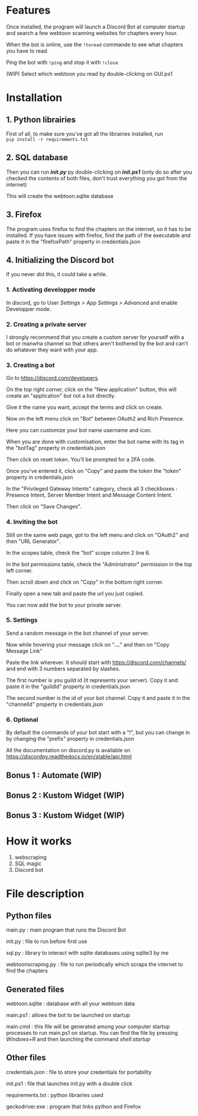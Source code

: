 # Features

Once installed, the program will launch a Discord Bot at computer startup and search a few webtoon scanning websites for chapters every hour.

When the bot is online, use the `!toread` commande to see what chapters you have to read.  

Ping the bot with `!ping` and stop it with `!close`

(WIP) Select which webtoon you read by double-clicking on GUI.ps1

# Installation
## 1. Python librairies
First of all, to make sure you've got all the librairies installed, run  
 `pip install -r requirements.txt`

## 2. SQL database
Then you can run ***init.py*** py double-clicking on ***init.ps1*** (only do so after you checked the contents of both files, don't trust everything you got from the internet)

This will create the webtoon.sqlite database

## 3. Firefox
The program uses firefox to find the chapters on the internet, so it has to be installed. If you have issues with firefox, find the path of the executable and paste it in the "firefoxPath" property in credentials.json

## 4. Initializing the Discord bot
If you never did this, it could take a while.  
### 1. Activating developper mode  
In discord, go to User *Settings > App Settings > Advanced* and enable Developper mode.

### 2. Creating a private server
I strongly recommend that you create a custom server for yourself with a bot or manwha channel so that others aren't bothered by the bot and can't do whatever they want with your app.
### 3. Creating a bot  
Go to https://discord.com/developers.  

On the top right corner, click on the "New application" button, this will create an "application" but not a bot directly.  

Give it the name you want, accept the terms and click on create.  

Now on the left menu click on "Bot" between OAuth2 and Rich Presence.  

Here you can customize your bot name username and icon.  

When you are done with customisation, enter the bot name with its tag in the "botTag" property in credentials.json  

Then click on reset token. You'll be prompted for a 2FA code.   

Once you've entered it, click on "Copy" and paste the token the "token" property in credentials.json  

In the "Privileged Gateway Intents" category, check all 3 checkboxes : Presence Intent, Server Member Intent and Message Content Intent.  

Then click on "Save Changes".  

### 4. Inviting the bot  

Still on the same web page, got to the left menu and click on "OAuth2" and then "URL Generator".  

In the scopes table, check the "bot" scope column 2 line 6.  

In the bot permissions table, check the "Administrator" permission in the top left corner.  

Then scroll down and click on "Copy" in the bottom right corner.  

Finally open a new tab and paste the url you just copied.  

You can now add the bot to your private server.  

### 5. Settings

Send a random message in the bot channel of your server.  

Now while hovering your message click on "**...**" and then on "Copy Message Link"  

Paste the link wherever. It should start with https://discord.com/channels/ and end with 3 numbers separated by slashes.  

The first number is you guild id (it represents your server). Copy it and paste it in the "guildId" property in credentials.json  

The second number is the id of your bot channel. Copy it and paste it in the "channelId" property in credentials.json  

### 6. Optional
  
By default the commands of your bot start with a "!", but you can change in by changing the "prefix" property in credentials.json

All the documentation on discord.py is available on https://discordpy.readthedocs.io/en/stable/api.html  

## Bonus 1 : Automate (WIP)
## Bonus 2 : Kustom Widget (WIP)

## Bonus 3 : Kustom Widget (WIP)

# How it works
1. webscraping
2. SQL magic
3. Discord bot
# File description
## Python files
main.py : main program that runs the Discord Bot  

init.py : file to run before first use  

sql.py : library to interact with sqlite databases using sqlite3 by *me*  

webtoonscraping.py : file to run periodically which scraps the internet to find the chapters  


## Generated files  
webtoon.sqlite : database with all your webtoon data  

main.ps1 : allows the bot to be launched on startup  

main.cmd : this file will be generated among your computer startup processes to run main.ps1 on startup. You can find the file by pressing *Windows+R* and then launching the command *shell:startup*  

## Other files
credentials.json : file to store your credentials for portability  

init.ps1 : file that launches init.py with a double click  

requirements.txt : python librairies used  

geckodriver.exe : program that links python and Firefox  

